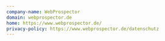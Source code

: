 ```yaml
---
company-name: WebProspector
domain: webprospector.de
home: https://www.webprospector.de/
privacy-policy: https://www.webprospector.de/datenschutz
---
```




